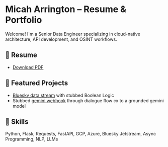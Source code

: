 

# Micah Arrington – Resume & Portfolio

Welcome! I'm a Senior Data Engineer specializing in cloud-native architecture, API development, and OSINT workflows.

## 📄 Resume
- [Download PDF](https://github.com/Micah-Arrington/portfolio/blob/main/MAA_Formal_Resume.pdf)

## 🔧 Featured Projects
- [Bluesky data stream](https://github.com/Micah-Arrington/portfolio/blob/main/bluesky.py) with stubbed Boolean Logic
- Stubbed [gemini webhook](https://github.com/Micah-Arrington/portfolio/blob/main/webook_gemini.py) through dialogue flow cx to a grounded gemini model

## 🧠 Skills
Python, Flask, Requests, FastAPI, GCP, Azure, Bluesky Jetstream, Async Programming, NLP, LLMs
